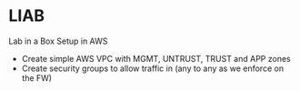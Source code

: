 # LIAB
Lab in a Box Setup in AWS
* Create simple AWS VPC with MGMT, UNTRUST, TRUST and APP zones
* Create security groups to allow traffic in (any to any as we enforce on the FW)
